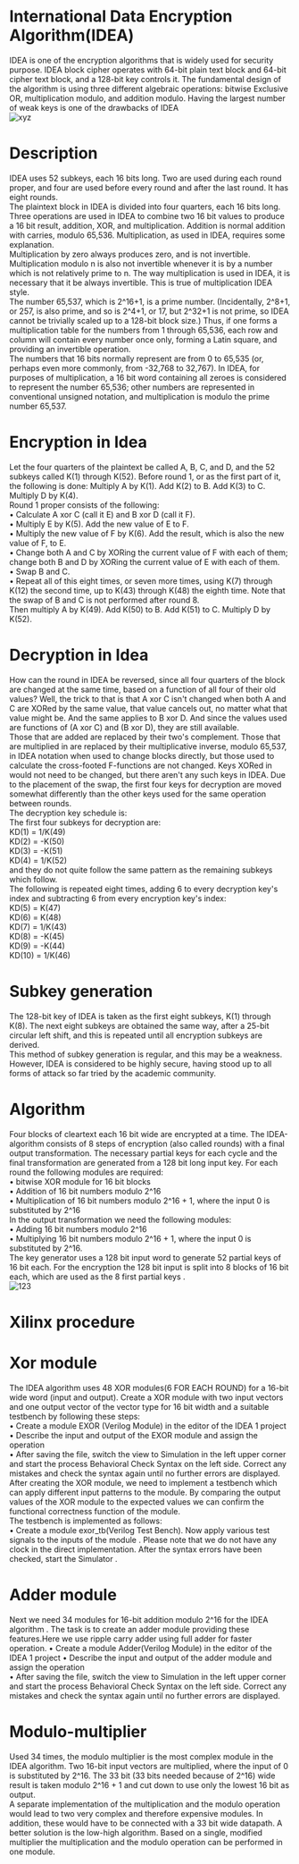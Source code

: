 # International Data Encryption Algorithm(IDEA)
IDEA is one of the encryption algorithms that is widely used for security purpose. IDEA block cipher operates with 64-bit plain text block and 64-bit cipher text block, and a 128-bit key controls it. The fundamental design of the algorithm is using three different algebraic operations: bitwise Exclusive OR, multiplication modulo, and addition modulo. Having the largest number of weak keys is one of the drawbacks of IDEA  
![xyz](https://user-images.githubusercontent.com/63008519/78742344-5eff1300-7979-11ea-8838-223d326280e2.png)
# Description
IDEA uses 52 subkeys, each 16 bits long. Two are used during each round proper, and four are used before every round and after the last round. It has eight rounds.    
The plaintext block in IDEA is divided into four quarters, each 16 bits long. Three operations are used in IDEA to combine two 16 bit values to produce a 16 bit result, addition, XOR, and multiplication. Addition is normal addition with carries, modulo 65,536. Multiplication, as used in IDEA, requires some explanation.    
Multiplication by zero always produces zero, and is not invertible. Multiplication modulo n is also not invertible whenever it is by a number which is not relatively prime to n. The way multiplication is used in IDEA, it is necessary that it be always invertible. This is true of multiplication IDEA style.  
The number 65,537, which is 2^16+1, is a prime number. (Incidentally, 2^8+1, or 257, is also prime, and so is 2^4+1, or 17, but 2^32+1 is not prime, so IDEA cannot be trivially scaled up to a 128-bit block size.) Thus, if one forms a multiplication table for the numbers from 1 through 65,536, each row and column will contain every number once only, forming a Latin square, and providing an invertible operation.  
The numbers that 16 bits normally represent are from 0 to 65,535 (or, perhaps even more commonly, from -32,768 to 32,767). In IDEA, for purposes of multiplication, a 16 bit word containing all zeroes is considered to represent the number 65,536; other numbers are represented in conventional unsigned notation, and multiplication is modulo the prime number 65,537.
# Encryption in Idea
Let the four quarters of the plaintext be called A, B, C, and D, and the 52 subkeys called K(1) through K(52).
Before round 1, or as the first part of it, the following is done:
Multiply A by K(1). Add K(2) to B. Add K(3) to C. Multiply D by K(4).  
Round 1 proper consists of the following:  
• Calculate A xor C (call it E) and B xor D (call it F).  
• Multiply E by K(5). Add the new value of E to F.  
• Multiply the new value of F by K(6). Add the result, which is also the new value of F, to E.  
• Change both A and C by XORing the current value of F with each of them; change both B and D by XORing the current value of E with each of them.  
• Swap B and C.  
• Repeat all of this eight times, or seven more times, using K(7) through K(12) the second time, up to K(43) through K(48) the eighth time. Note that the swap of B and C is not performed after round 8.  
Then multiply A by K(49). Add K(50) to B. Add K(51) to C. Multiply D by K(52).
# Decryption in Idea
How can the round in IDEA be reversed, since all four quarters of the block are changed at the same time, based on a function of all four of their old values? Well, the trick to that is that A xor C isn't changed when both A and C are XORed by the same value, that value cancels out, no matter what that value might be. And the same applies to B xor D. And since the values used are functions of (A xor C) and (B xor D), they are still available.    
Those that are added are replaced by their two's complement. Those that are multiplied in are replaced by their multiplicative inverse, modulo 65,537, in IDEA notation when used to change blocks directly, but those used to calculate the cross-footed F-functions are not changed. Keys XORed in would not need to be changed, but there aren't any such keys in IDEA. Due to the placement of the swap, the first four keys for decryption are moved somewhat differently than the other keys used for the same operation between rounds.  
The decryption key schedule is:  
The first four subkeys for decryption are:    
KD(1) = 1/K(49)  
KD(2) =  -K(50)  
KD(3) =  -K(51)  
KD(4) = 1/K(52)  
and they do not quite follow the same pattern as the remaining subkeys which follow.  
The following is repeated eight times, adding 6 to every decryption key's index and subtracting 6 from every encryption key's index:  
KD(5)  =   K(47)  
KD(6)  =   K(48)  
KD(7)  = 1/K(43)  
KD(8)  =  -K(45)  
KD(9)  =  -K(44)  
KD(10) = 1/K(46)  
# Subkey generation
The 128-bit key of IDEA is taken as the first eight subkeys, K(1) through K(8). The next eight subkeys are obtained the same way, after a 25-bit circular left shift, and this is repeated until all encryption subkeys are derived.  
This method of subkey generation is regular, and this may be a weakness. However, IDEA is considered to be highly secure, having stood up to all forms of attack so far tried by the academic community.  
# Algorithm
Four blocks of cleartext each 16 bit wide are encrypted at a time. The IDEA-algorithm consists of 8 steps of encryption (also called rounds) with a final output transformation. The necessary partial keys for each cycle and the final transformation are generated from a 128 bit long input key. For each round  the following modules are required:   
• bitwise XOR module for 16 bit blocks   
• Addition of 16 bit numbers modulo 2^16  
• Multiplication of 16 bit numbers modulo 2^16 + 1, where the input 0 is substituted by 2^16  
In the output transformation  we need the following modules:   
• Adding 16 bit numbers modulo 2^16   
• Multiplying 16 bit numbers modulo 2^16 + 1, where the input 0 is substituted by 2^16.  
 The key generator uses a 128 bit input word to generate 52 partial keys of 16 bit each. For the encryption the 128 bit input is split into 8 blocks of 16 bit each, which are used as the 8 first partial keys .  
![123](https://user-images.githubusercontent.com/63008519/78744412-2104ed80-797f-11ea-8e03-46812670e3d5.png)  
# Xilinx procedure
# Xor module
The IDEA algorithm uses 48 XOR modules(6 FOR EACH ROUND) for a 16-bit wide word (input and output). Create a XOR module with two input vectors and one output vector of the vector type for 16 bit width and a suitable testbench by following these steps:  
• Create a module EXOR (Verilog Module) in the editor of the IDEA 1 project  
• Describe the input and output of the EXOR module and assign the operation    
• After saving the file, switch the view to Simulation in the left upper corner and start the process Behavioral Check Syntax on the left side. Correct any mistakes and check the syntax again until no further errors are displayed. After creating the XOR module, we need to implement a testbench which can apply different input patterns to the module. By comparing the output values of the XOR module to the expected values we can confirm the functional correctness function of the module.  
The testbench is implemented as follows:  
• Create a module exor_tb(Verilog Test Bench).  Now apply various test signals to the inputs of the module . Please note that we do not have any clock in the direct implementation. After the syntax errors have been checked, start the  Simulator .   
# Adder module
Next we need 34 modules for 16-bit addition modulo 2^16 for the IDEA algorithm . The task is to create an adder module providing these features.Here we use ripple carry adder using full adder for faster operation.
• Create a module  Adder(Verilog Module) in the editor of the IDEA 1 project
• Describe the input and output of the adder module and assign the operation  
• After saving the file, switch the view to Simulation in the left upper corner and start the process Behavioral Check Syntax on the left side. Correct any mistakes and check the syntax again until no further errors are displayed.
# Modulo-multiplier
Used 34 times, the modulo multiplier is the most complex module in the IDEA algorithm. Two 16-bit input vectors are multiplied, where the input of 0 is substituted by 2^16. The 33 bit (33 bits needed because of 2^16) wide result is taken modulo 2^16 + 1 and cut down to use only the lowest 16 bit as output.  
A separate implementation of the multiplication and the modulo operation would lead to two very complex and therefore expensive modules. In addition, these would have to be connected with a 33 bit wide datapath. A better solution is the low-high algorithm. Based on a single, modified multiplier the multiplication and the modulo operation can be performed in one module.  
